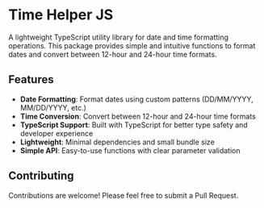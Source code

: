 # Time Helper JS

A lightweight TypeScript utility library for date and time formatting operations. This package provides simple and intuitive functions to format dates and convert between 12-hour and 24-hour time formats.

## Features

- **Date Formatting**: Format dates using custom patterns (DD/MM/YYYY, MM/DD/YYYY, etc.)
- **Time Conversion**: Convert between 12-hour and 24-hour time formats
- **TypeScript Support**: Built with TypeScript for better type safety and developer experience
- **Lightweight**: Minimal dependencies and small bundle size
- **Simple API**: Easy-to-use functions with clear parameter validation

<!-- ## Installation

```bash
npm install time-helper
```


## License

ISC -->

## Contributing

Contributions are welcome! Please feel free to submit a Pull Request.
